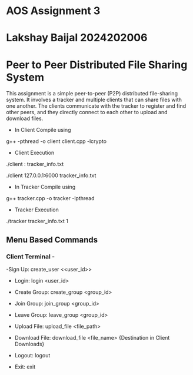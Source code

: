 # AOS Assignment 3
# Lakshay Baijal 2024202006

# Peer to Peer Distributed File Sharing System

This assignment is a simple peer-to-peer (P2P) distributed file-sharing system. It involves a tracker and multiple clients that can share files with one another. The clients communicate with the tracker to register and find other peers, and they directly connect to each other to upload and download files.

- In Client Compile using

g++ -pthread -o client client.cpp -lcrypto


- Client Execution

./client <IP>:<PORT> tracker_info.txt

./client 127.0.0.1:6000 tracker_info.txt

- In Tracker Compile using

g++ tracker.cpp -o tracker -lpthread

- Tracker Execution

./tracker tracker_info.txt 1


## Menu Based Commands

### Client Terminal -
-Sign Up:
create_user
<<user_id>>
<password>

- Login:
login
<user_id>
<password>

- Create Group: 
create_group <group_id>

- Join Group: 
join_group <group_id>

- Leave Group: 
leave_group <group_id>

- Upload File: 
upload_file 
<file_path>

- Download File: 
download_file 
<file_name> 
{Destination in Client Downloads}

- Logout: 
logout

- Exit:
exit
